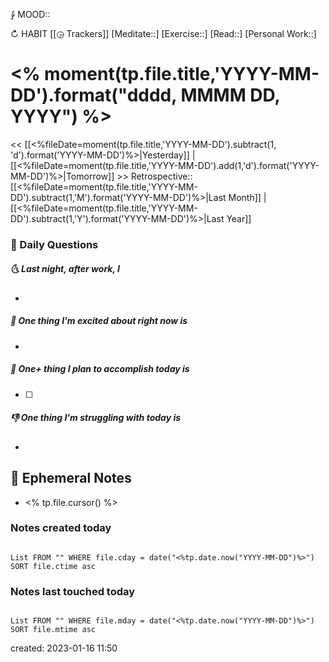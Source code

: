 ⨑ MOOD::

↻ HABIT [[◶ Trackers]]
[Meditate::]
[Exercise::]
[Read::]
[Personal Work::]

# <% moment(tp.file.title,'YYYY-MM-DD').format("dddd, MMMM DD, YYYY") %>

<< [[<%fileDate=moment(tp.file.title,'YYYY-MM-DD').subtract(1, 'd').format('YYYY-MM-DD')%>|Yesterday]] | [[<%fileDate=moment(tp.file.title,'YYYY-MM-DD').add(1,'d').format('YYYY-MM-DD')%>|Tomorrow]] >>
Retrospective:: [[<%fileDate=moment(tp.file.title,'YYYY-MM-DD').subtract(1,'M').format('YYYY-MM-DD')%>|Last Month]] | [[<%fileDate=moment(tp.file.title,'YYYY-MM-DD').subtract(1,'Y').format('YYYY-MM-DD')%>|Last Year]]

### 📅 Daily Questions

##### 🌜 Last night, after work, I

-

##### 🙌 One thing I'm excited about right now is

-

##### 🚀 One+ thing I plan to accomplish today is

- [ ]

##### 👎 One thing I'm struggling with today is

-

## 📝 Ephemeral Notes

- <% tp.file.cursor() %>

### Notes created today

```dataview

List FROM "" WHERE file.cday = date("<%tp.date.now("YYYY-MM-DD")%>") SORT file.ctime asc

```

### Notes last touched today

```dataview

List FROM "" WHERE file.mday = date("<%tp.date.now("YYYY-MM-DD")%>") SORT file.mtime asc

```

created: 2023-01-16 11:50
